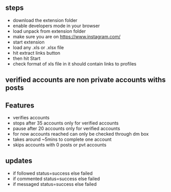## steps

- download the extension folder
- enable developers mode in your browser
- load unpack from extension folder
- make sure you are on https://www.instagram.com/
- start extension
- load any .xls or .xlsx file
- hit extract links button
- then hit Start
- check format of xls file in it should contain links to profiles

## verified accounts are non private accounts withs posts

## Features

- verifies accounts
- stops after 35 accounts only for verified accounts
- pause after 20 accounts only for verified accounts
- for now accounts reached can only be checked through dm box
- takes around ~5mins to complete one account
- skips accounts with 0 posts or pvt accounts


## updates

- if followed status=success else failed
- if commented status=success else failed
- if messaged status=success else failed